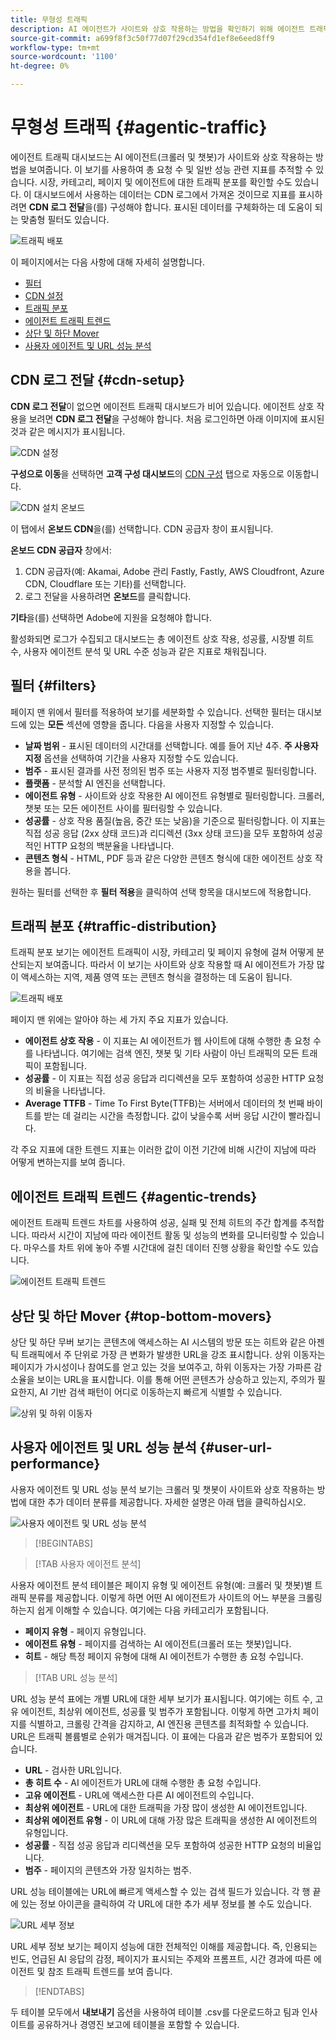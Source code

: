 ```yaml
---
title: 무형성 트래픽
description: AI 에이전트가 사이트와 상호 작용하는 방법을 확인하기 위해 에이전트 트래픽 대시보드를 사용하는 방법을 알아봅니다.
source-git-commit: a699f8f3c50f77d07f29cd354fd1ef8e6eed8ff9
workflow-type: tm+mt
source-wordcount: '1100'
ht-degree: 0%

---
```



# 무형성 트래픽 {#agentic-traffic}

에이전트 트래픽 대시보드는 AI 에이전트(크롤러 및 챗봇)가 사이트와 상호 작용하는 방법을 보여줍니다. 이 보기를 사용하여 총 요청 수 및 일반 성능 관련 지표를 추적할 수 있습니다. 시장, 카테고리, 페이지 및 에이전트에 대한 트래픽 분포를 확인할 수도 있습니다. 이 대시보드에서 사용하는 데이터는 CDN 로그에서 가져온 것이므로 지표를 표시하려면 **CDN 로그 전달**&#x200B;을(를) 구성해야 합니다. 표시된 데이터를 구체화하는 데 도움이 되는 맞춤형 필터도 있습니다.

![트래픽 배포](/help/dashboards/assets/ag-main.png)

이 페이지에서는 다음 사항에 대해 자세히 설명합니다.

* [필터](#filters)
* [CDN 설정](#cdn-setup)
* [트래픽 분포](#traffic-distribution)
* [에이전트 트래픽 트렌드](#agentic-trends)
* [상단 및 하단 Mover](#top-bottom-movers)
* [사용자 에이전트 및 URL 성능 분석](#user-url-performance)

## CDN 로그 전달 {#cdn-setup}

**CDN 로그 전달**&#x200B;이 없으면 에이전트 트래픽 대시보드가 비어 있습니다. 에이전트 상호 작용을 보려면 **CDN 로그 전달**&#x200B;을 구성해야 합니다.  처음 로그인하면 아래 이미지에 표시된 것과 같은 메시지가 표시됩니다.

![CDN 설정](/help/dashboards/assets/ag-log-forward1.png)

**구성으로 이동**&#x200B;을 선택하면 **고객 구성 대시보드**&#x200B;의 [CDN 구성](/help/dashboards/customer-configuration.md) 탭으로 자동으로 이동합니다.

![CDN 설치 온보드](/help/dashboards/assets/ag-log-forward2.png)

이 탭에서 **온보드 CDN**&#x200B;을(를) 선택합니다. CDN 공급자 창이 표시됩니다.

<!-- [CDN Provider](/help/dashboards/assets/ag-log-forward3.png)-->
**온보드 CDN 공급자** 창에서:

1. CDN 공급자(예: Akamai, Adobe 관리 Fastly, Fastly, AWS Cloudfront, Azure CDN, Cloudflare 또는 기타)를 선택합니다.
2. 로그 전달을 사용하려면 **온보드**&#x200B;를 클릭합니다.

**기타**&#x200B;을(를) 선택하면 Adobe에 지원을 요청해야 합니다.

활성화되면 로그가 수집되고 대시보드는 총 에이전트 상호 작용, 성공률, 시장별 히트 수, 사용자 에이전트 분석 및 URL 수준 성능과 같은 지표로 채워집니다.

## 필터 {#filters}

페이지 맨 위에서 필터를 적용하여 보기를 세분화할 수 있습니다. 선택한 필터는 대시보드에 있는 **모든** 섹션에 영향을 줍니다. 다음을 사용자 지정할 수 있습니다.

* **날짜 범위** - 표시된 데이터의 시간대를 선택합니다. 예를 들어 지난 4주. **주 사용자 지정** 옵션을 선택하여 기간을 사용자 지정할 수도 있습니다.
* **범주** - 표시된 결과를 사전 정의된 범주 또는 사용자 지정 범주별로 필터링합니다.
* **플랫폼** - 분석할 AI 엔진을 선택합니다.
* **에이전트 유형** - 사이트와 상호 작용한 AI 에이전트 유형별로 필터링합니다. 크롤러, 챗봇 또는 모든 에이전트 사이를 필터링할 수 있습니다.
* **성공률** - 상호 작용 품질(높음, 중간 또는 낮음)을 기준으로 필터링합니다. 이 지표는 직접 성공 응답 (2xx 상태 코드)과 리디렉션 (3xx 상태 코드)을 모두 포함하여 성공적인 HTTP 요청의 백분율을 나타냅니다.
* **콘텐츠 형식** - HTML, PDF 등과 같은 다양한 콘텐츠 형식에 대한 에이전트 상호 작용을 봅니다.

원하는 필터를 선택한 후 **필터 적용**&#x200B;을 클릭하여 선택 항목을 대시보드에 적용합니다.

## 트래픽 분포 {#traffic-distribution}

트래픽 분포 보기는 에이전트 트래픽이 시장, 카테고리 및 페이지 유형에 걸쳐 어떻게 분산되는지 보여줍니다. 따라서 이 보기는 사이트와 상호 작용할 때 AI 에이전트가 가장 많이 액세스하는 지역, 제품 영역 또는 콘텐츠 형식을 결정하는 데 도움이 됩니다.

![트래픽 배포](/help/dashboards/assets/ag-main.png)

페이지 맨 위에는 알아야 하는 세 가지 주요 지표가 있습니다.

* **에이전트 상호 작용** - 이 지표는 AI 에이전트가 웹 사이트에 대해 수행한 총 요청 수를 나타냅니다. 여기에는 검색 엔진, 챗봇 및 기타 사람이 아닌 트래픽의 모든 트래픽이 포함됩니다.
* **성공률** - 이 지표는 직접 성공 응답과 리디렉션을 모두 포함하여 성공한 HTTP 요청의 비율을 나타냅니다.
* **Average TTFB** - Time To First Byte(TTFB)는 서버에서 데이터의 첫 번째 바이트를 받는 데 걸리는 시간을 측정합니다. 값이 낮을수록 서버 응답 시간이 빨라집니다.

각 주요 지표에 대한 트렌드 지표는 이러한 값이 이전 기간에 비해 시간이 지남에 따라 어떻게 변하는지를 보여 줍니다.

## 에이전트 트래픽 트렌드 {#agentic-trends}

에이전트 트래픽 트렌드 차트를 사용하여 성공, 실패 및 전체 히트의 주간 합계를 추적합니다. 따라서 시간이 지남에 따라 에이전트 활동 및 성능의 변화를 모니터링할 수 있습니다. 마우스를 차트 위에 놓아 주별 시간대에 걸친 데이터 진행 상황을 확인할 수도 있습니다.

![에이전트 트래픽 트렌드](/help/dashboards/assets/ag-trends.png)

## 상단 및 하단 Mover {#top-bottom-movers}

상단 및 하단 무버 보기는 콘텐츠에 액세스하는 AI 시스템의 방문 또는 히트와 같은 아젠틱 트래픽에서 주 단위로 가장 큰 변화가 발생한 URL을 강조 표시합니다. 상위 이동자는 페이지가 가시성이나 참여도를 얻고 있는 것을 보여주고, 하위 이동자는 가장 가파른 감소율을 보이는 URL을 표시합니다. 이를 통해 어떤 콘텐츠가 상승하고 있는지, 주의가 필요한지, AI 기반 검색 패턴이 어디로 이동하는지 빠르게 식별할 수 있습니다.

![상위 및 하위 이동자](/help/dashboards/assets/movers.png)

## 사용자 에이전트 및 URL 성능 분석 {#user-url-performance}

사용자 에이전트 및 URL 성능 분석 보기는 크롤러 및 챗봇이 사이트와 상호 작용하는 방법에 대한 추가 데이터 분류를 제공합니다. 자세한 설명은 아래 탭을 클릭하십시오.

![사용자 에이전트 및 URL 성능 분석](/help/dashboards/assets/user-agent.png)

>[!BEGINTABS]

>[!TAB 사용자 에이전트 분석]

사용자 에이전트 분석 테이블은 페이지 유형 및 에이전트 유형(예: 크롤러 및 챗봇)별 트래픽 분류를 제공합니다. 이렇게 하면 어떤 AI 에이전트가 사이트의 어느 부분을 크롤링하는지 쉽게 이해할 수 있습니다. 여기에는 다음 카테고리가 포함됩니다.

* **페이지 유형** - 페이지 유형입니다.
* **에이전트 유형** - 페이지를 검색하는 AI 에이전트(크롤러 또는 챗봇)입니다.
* **히트** - 해당 특정 페이지 유형에 대해 AI 에이전트가 수행한 총 요청 수입니다.

>[!TAB URL 성능 분석]

URL 성능 분석 표에는 개별 URL에 대한 세부 보기가 표시됩니다. 여기에는 히트 수, 고유 에이전트, 최상위 에이전트, 성공률 및 범주가 포함됩니다. 이렇게 하면 고가치 페이지를 식별하고, 크롤링 간격을 감지하고, AI 엔진용 콘텐츠를 최적화할 수 있습니다. URL은 트래픽 볼륨별로 순위가 매겨집니다. 이 표에는 다음과 같은 범주가 포함되어 있습니다.

* **URL** - 검사한 URL입니다.
* **총 히트 수** - AI 에이전트가 URL에 대해 수행한 총 요청 수입니다.
* **고유 에이전트** - URL에 액세스한 다른 AI 에이전트의 수입니다.
* **최상위 에이전트** - URL에 대한 트래픽을 가장 많이 생성한 AI 에이전트입니다.
* **최상위 에이전트 유형** - 이 URL에 대해 가장 많은 트래픽을 생성한 AI 에이전트의 유형입니다.
* **성공률** - 직접 성공 응답과 리디렉션을 모두 포함하여 성공한 HTTP 요청의 비율입니다.
* **범주** - 페이지의 콘텐츠와 가장 일치하는 범주.

URL 성능 테이블에는 URL에 빠르게 액세스할 수 있는 검색 필드가 있습니다. 각 행 끝에 있는 정보 아이콘을 클릭하여 각 URL에 대한 추가 세부 정보를 볼 수도 있습니다.

![URL 세부 정보](/help/dashboards/assets/details.png)

URL 세부 정보 보기는 페이지 성능에 대한 전체적인 이해를 제공합니다. 즉, 인용되는 빈도, 언급된 AI 응답의 감정, 페이지가 표시되는 주제와 프롬프트, 시간 경과에 따른 에이전트 및 참조 트래픽 트렌드를 보여 줍니다.

>[!ENDTABS]

두 테이블 모두에서 **내보내기** 옵션을 사용하여 테이블 .csv를 다운로드하고 팀과 인사이트를 공유하거나 경영진 보고에 테이블을 포함할 수 있습니다.
